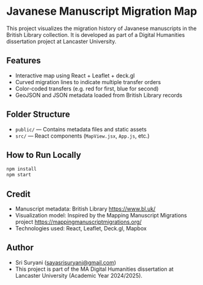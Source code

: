 # Javanese Manuscript Migration Map

This project visualizes the migration history of Javanese manuscripts in the British Library collection. It is developed as part of a Digital Humanities dissertation project at Lancaster University.

## Features
- Interactive map using React + Leaflet + deck.gl
- Curved migration lines to indicate multiple transfer orders
- Color-coded transfers (e.g. red for first, blue for second)
- GeoJSON and JSON metadata loaded from British Library records

## Folder Structure
- `public/` — Contains metadata files and static assets
- `src/` — React components (`MapView.jsx`, `App.js`, etc.)

## How to Run Locally
```bash
npm install
npm start
```

## Credit

- Manuscript metadata: British Library https://www.bl.uk/
- Visualization model: Inspired by the Mapping Manuscript Migrations project https://mappingmanuscriptmigrations.org/  
- Technologies used: React, Leaflet, Deck.gl, Mapbox

## Author
- Sri Suryani (sayasrisuryani@gmail.com)
- This project is part of the MA Digital Humanities dissertation at Lancaster University (Academic Year 2024/2025).

